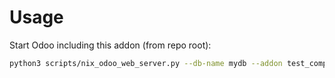 # Usage

Start Odoo including this addon (from repo root):

```bash
python3 scripts/nix_odoo_web_server.py --db-name mydb --addon test_component
```
